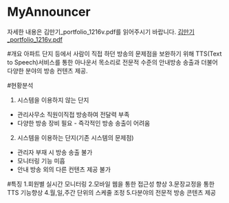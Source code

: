 # MyAnnouncer 

자세한 내용은 김만기_portfolio_1216v.pdf를 읽어주시기 바랍니다.
[김만기_portfolio_1216v.pdf](https://github.com/Kmmanki/MyAnnouncer/files/3986346/_portfolio_1216v.pdf)

#개요
아파트 단지 등에서 사람이 직접 하던 방송의 문제점을 보완하기 위해 TTS(Text to Speech)서비스를 통한 
아나운서 목소리로 전문적 수준의 안내방송 송출과 더불어 다양한 분야의 방송 컨텐츠 제공.

#현황분석
1. 시스템을 이용하지 않는 단지 
 - 관리사무소 직원이직접 방송하여 전달력 부족 
 - 다양한 방송 장비 필요 - 즉각적인 방송 송출이 어려움
2. 시스템을 이용하는 단지(기존 시스템의 문제점) 
 - 관리자 부재 시 방송 송출 불가 
 - 모니터링 기능 미흡 
 - 안내 방송 외의 다른 컨텐츠 제공 불가

#특징
 1.회원별 실시간 모니터링
 2.모바일 웹을 통한 접근성 향상
 3.문장교정을 통한 TTS 기능향상
 4.월,일,주간 단위의 스케줄 조정
 5.다분야의 전문적 방송 콘텐츠 제공

